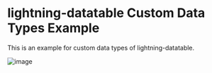 # lightning-datatable Custom Data Types Example

This is an example for custom data types of lightning-datatable.

![image](https://user-images.githubusercontent.com/877015/54336162-a9c33400-466e-11e9-81ac-a0c9adfa6d19.png)
